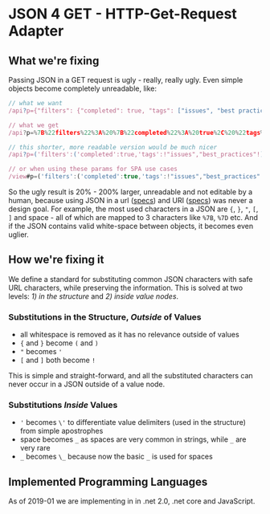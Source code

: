 # JSON 4 GET - HTTP-Get-Request Adapter

## What we're fixing

Passing JSON in a GET request is ugly - really, really ugly. Even simple objects become completely unreadable, like:

```javascript
// what we want
/api?p={"filters": {"completed": true, "tags": ["issues", "best practices"]} }

// what we get
/api?p=%7B%22filters%22%3A%20%7B%22completed%22%3A%20true%2C%20%22tags%22%3A%20%5B%22issues%22%2C%20%22best%20practices%22%5D%7D%20%7D

// this shorter, more readable version would be much nicer
/api?p=('filters':('completed':true,'tags':!"issues","best_practices"!))

// or when using these params for SPA use cases
/view#p=('filters':('completed':true,'tags':!"issues","best_practices"!))
```

So the ugly result is 20% - 200% larger, unreadable and not editable by a human, because using JSON in a url ([specs](https://www.ietf.org/rfc/rfc1738.txt)) and URI ([specs](https://www.ietf.org/rfc/rfc3986.txt)) was never a design goal. For example, the most used characters in a JSON are `{`, `}`, `"`, `[`, `]` and space - all of which are mapped to 3 characters like `%7B`, `%7D` etc. And if the JSON contains valid white-space between objects, it becomes even uglier.

## How we're fixing it

We define a standard for substituting common JSON characters with safe URL characters, while preserving the information. This is solved at two levels: _1) in the structure_ and _2) inside value nodes_.

### Substitutions in the Structure, _Outside_ of Values

* all whitespace is removed as it has no relevance outside of values
* `{` and `}` become `(` and `)`
* `"` becomes `'`
* `[` and `]` both become `!`

This is simple and straight-forward, and all the substituted characters can never occur in a JSON outside of a value node. 

### Substitutions _Inside_ Values

* `'` becomes `\'` to differentiate value delimiters (used in the structure) from simple apostrophes
* space becomes `_` as spaces are very common in strings, while `_` are very rare
* `_` becomes `\_` because now the basic `_` is used for spaces

## Implemented Programming Languages

As of 2019-01 we are implementing in in .net 2.0, .net core and JavaScript. 